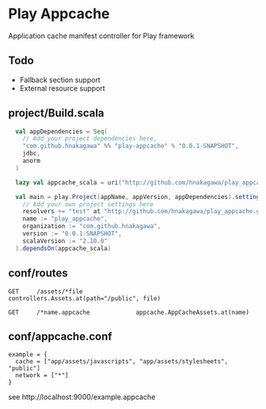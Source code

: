 Play Appcache
=============

Application cache manifest controller for Play framework


Todo
-----
+   Fallback section support
+   External resource support


## project/Build.scala

```scala
  val appDependencies = Seq(
    // Add your project dependencies here,
    "com.github.hnakagawa" %% "play-appcache" % "0.0.1-SNAPSHOT",
    jdbc,
    anorm
  )

  lazy val appcache_scala = uri("http://github.com/hnakagawa/play_appcache.git")

  val main = play.Project(appName, appVersion, appDependencies).settings(
    // Add your own project settings here
    resolvers += "test" at "http://github.com/hnakagawa/play_appcache.git",
    name := "play_appcache",
    organization := "com.github.hnakagawa",
    version := "0.0.1-SNAPSHOT",
    scalaVersion := "2.10.0"
  ).dependsOn(appcache_scala)
```


## conf/routes

```text
GET     /assets/*file               controllers.Assets.at(path="/public", file)

GET     /*name.appcache             appcache.AppCacheAssets.at(name)
```

## conf/appcache.conf

```text
example = {
  cache = ["app/assets/javascripts", "app/assets/stylesheets", "public"]
  network = ["*"]
}
```

see http://localhost:9000/example.appcache